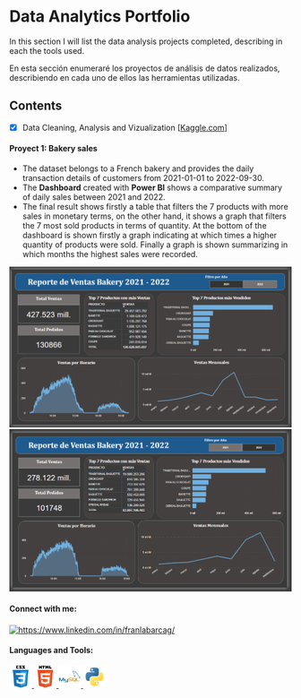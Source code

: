# Data Analytics Portfolio

<!--

**Fraan-Lab/Fraan-Lab** is a ✨ _special_ ✨ repository because its `README.md` (this file) appears on your GitHub profile. -->

<p> In this section I will list the data analysis projects completed, describing in each the tools used. </p>

<p> En esta sección enumeraré los proyectos de análisis de datos realizados, describiendo en cada uno de ellos las herramientas utilizadas. </p>

## Contents
  - [x] Data Cleaning, Analysis and Vizualization [[Kaggle.com](https://www.kaggle.com/)]
 #### Proyect 1: Bakery sales

- The dataset belongs to a French bakery and provides the daily transaction details of customers from 2021-01-01 to 2022-09-30.
- The **Dashboard** created with **Power BI** shows a comparative summary of daily sales between 2021 and 2022.
- The final result shows firstly a table that filters the 7 products with more sales in monetary terms, on the other hand, it shows a graph that filters the 7 most sold products in terms of quantity. At the bottom of the dashboard is shown firstly a graph indicating at which times a higher quantity of products were sold. Finally a graph is shown summarizing in which months the highest sales were recorded.

![image](https://github.com/Fraan-Lab/Data_Analysis_Portfolio/blob/main/Power%20BI/Dashboard%202021%20Bakery_sales.png)
![image](https://github.com/Fraan-Lab/Data_Analysis_Portfolio/blob/main/Power%20BI/Dashboard%202022%20Bakery_sales.png)


<h4 align="left">Connect with me:</h4>
<p align="left">
<a href="https://linkedin.com/in/https://www.linkedin.com/in/franlabarcag/" target="blank"><img align="center" src="https://raw.githubusercontent.com/rahuldkjain/github-profile-readme-generator/master/src/images/icons/Social/linked-in-alt.svg" alt="https://www.linkedin.com/in/franlabarcag/" height="30" width="40" /></a>
</p>

<h4 align="left">Languages and Tools:</h4>
<p align="left"> <a href="https://www.w3schools.com/css/" target="_blank" rel="noreferrer"> <img src="https://raw.githubusercontent.com/devicons/devicon/master/icons/css3/css3-original-wordmark.svg" alt="css3" width="40" height="40"/> </a> <a href="https://www.w3.org/html/" target="_blank" rel="noreferrer"> <img src="https://raw.githubusercontent.com/devicons/devicon/master/icons/html5/html5-original-wordmark.svg" alt="html5" width="40" height="40"/> </a> <a href="https://www.mysql.com/" target="_blank" rel="noreferrer"> <img src="https://raw.githubusercontent.com/devicons/devicon/master/icons/mysql/mysql-original-wordmark.svg" alt="mysql" width="40" height="40"/> </a> <a href="https://www.python.org" target="_blank" rel="noreferrer"> <img src="https://raw.githubusercontent.com/devicons/devicon/master/icons/python/python-original.svg" alt="python" width="40" height="40"/> </a> </p>
